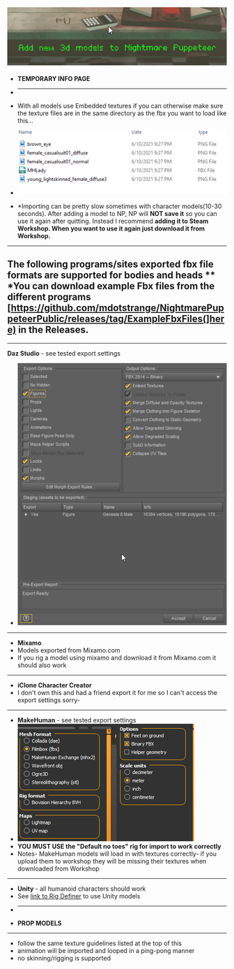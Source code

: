  ![Add3dmodelimage](https://github.com/mdotstrange/NightmarePuppeteerPublic/raw/master/Files/add3dModels.png)
----------------------
* **TEMPORARY INFO PAGE**
* ------------------------------------------

* With all models use Embedded textures if you can otherwise make sure the texture files are in the same directory as the fbx you want to load like this...
* ![File example](https://github.com/mdotstrange/NightmarePuppeteerPublic/raw/master/Files/FileTextures.png)
* *Importing can be pretty slow sometimes with character models(10-30 seconds). After adding a model to NP, NP will **NOT save it** so you can use it again after quitting. Instead I recommend **adding it to Steam Workshop. When you want to use it again just download it from Workshop.**

---------------
 **The following programs/sites exported fbx file formats are supported for bodies and heads**
 ** *You can download example Fbx files from the different programs [https://github.com/mdotstrange/NightmarePuppeteerPublic/releases/tag/ExampleFbxFiles(]here) in the Releases.
 ----------------
 ---------------------
 
 **Daz Studio** - see tested export settings
 * ![DazExportImage](https://github.com/mdotstrange/NightmarePuppeteerPublic/raw/master/Files/DazOptions.png)

----------------------
* **Mixamo**
* Models exported from Mixamo.com
* If you rig a model using mixamo and download it from Mixamo.com it should also work

-----------------------------
* **iClone Character Creator**
* I don't own this and had a friend export it for me so I can't access the export settings sorry-

----------------------
 * **MakeHuman** - see tested export settings
 * ![MakeHUmanExport](https://github.com/mdotstrange/NightmarePuppeteerPublic/raw/master/Files/MakeHUman2.jpg)
 * **YOU MUST USE the "Default no toes" rig for import to work correctly**
 * Notes- MakeHuman models will load in with textures correctly- if you upload them to workshop they will be missing their textures when downloaded from Workshop

----------------------------
* **Unity** - all humanoid characters should work
* See [link to Rig Definer](https://github.com/mdotstrange/NightmarePuppeteerPublic/releases/tag/v1.0) to use Unity models
* -----------------------------
* **PROP MODELS**
--------------------
* follow the same texture guidelines listed at the top of this
* animation will be imported and looped in a ping-pong manner
* no skinning/rigging is supported
